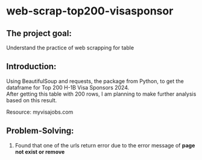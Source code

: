 # web-scrap-top200-visasponsor

## The project goal:
Understand the practice of web scrapping for table

## Introduction:
Using BeautifulSoup and requests, the package from Python, to get the dataframe for Top 200 H-1B Visa Sponsors 2024. </br>
After getting this table with 200 rows, I am planning to make further analysis based on this result.

Resource: myvisajobs.com

## Problem-Solving:
1. Found that one of the urls return error due to the error message of  **page not exist or remove**
